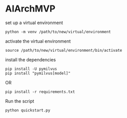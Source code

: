 # AIArchMVP

set up a virtual environment

```
python -m venv /path/to/new/virtual/environment
```

activate the virtual environment

```
source /path/to/new/virtual/environment/bin/activate
```

install the dependencies

```
pip install -U pymilvus
pip install "pymilvus[model]"
```

OR

```
pip install -r requirements.txt
```

Run the script

```
python quickstart.py
```
